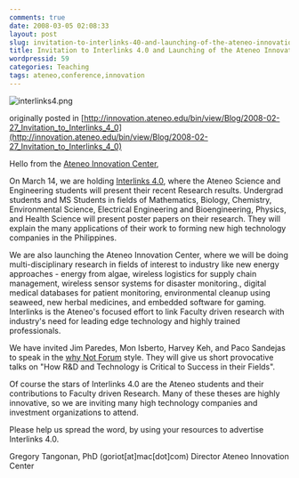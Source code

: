 ```yaml
---
comments: true
date: 2008-03-05 02:08:33
layout: post
slug: invitation-to-interlinks-40-and-launching-of-the-ateneo-innovation-center
title: Invitation to Interlinks 4.0 and Launching of the Ateneo Innovation Center
wordpressid: 59
categories: Teaching
tags: ateneo,conference,innovation
---
```


![interlinks4.png](http://ohm.ecce.admu.edu.ph/innovation/pub/Interlinks/WebHome/interlinks4.png)



originally posted in [http://innovation.ateneo.edu/bin/view/Blog/2008-02-27_Invitation_to_Interlinks_4_0](http://innovation.ateneo.edu/bin/view/Blog/2008-02-27_Invitation_to_Interlinks_4_0)

Hello from the [Ateneo Innovation Center](http://innovation.ateneo.edu),

On March 14, we are holding [Interlinks 4.0](http://ohm.ecce.admu.edu.ph/innovation/bin/view/Interlinks/WebHome), where the Ateneo Science and Engineering students will present their recent Research results. Undergrad students and MS Students in fields of Mathematics, Biology, Chemistry, Environmental Science, Electrical Engineering and Bioengineering, Physics, and Health Science will present poster papers on their research. They will explain the many applications of their work to forming new high technology companies in the Philippines.

We are also launching the Ateneo Innovation Center, where we will be doing multi-disciplinary research in fields of interest to industry like new energy approaches - energy from algae, wireless logistics for supply chain management, wireless sensor systems for disaster monitoring., digital medical databases for patient monitoring, environmental cleanup using seaweed, new herbal medicines, and embedded software for gaming. Interlinks is the Ateneo's focused effort to link Faculty driven research with industry's need for leading edge technology and highly trained professionals.

We have invited Jim Paredes, Mon Isberto, Harvey Keh, and Paco Sandejas to speak in the [why Not Forum](http://whynotforum.com/) style. They will give us short provocative talks on "How R&D and Technology is Critical to Success in their Fields".

Of course the stars of Interlinks 4.0 are the Ateneo students and their contributions to Faculty driven Research. Many of these theses are highly innovative, so we are inviting many high technology companies and investment organizations to attend.

Please help us spread the word, by using your resources to advertise Interlinks 4.0.

Gregory Tangonan, PhD (goriot[at]mac[dot]com)
Director
Ateneo Innovation Center
